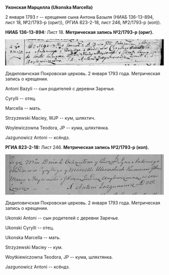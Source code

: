 **Уконская Марцелла (Ukonska Marcella)**

2 января 1793 г -- крещение сына Антона Базыля (НИАБ 136-13-894, лист
18, №2/1793-р (ориг)), (РГИА 823-2-18, лист 246, №2/1793-р (коп)).

**НИАБ 136-13-894:** Лист 18. **Метрическая запись №2/1793-р (ориг).**

![](./media/0c68282192ea094ff2b76564296370fdac5759a7.png)

Дедиловичская Покровская церковь. 2 января 1793 года. Метрическая запись
о крещении.

Antoni Bazyli -- сын родителей с деревни Заречье.

Cyrylli -- отец.

Marcella -- мать.

Strzyzewski Maciey, WJP -- кум, шляхтич.

Woylewiczowna Teodora, JP -- кума, шляхтянка.

Jazgunowicz Antoni -- ксёндз.

**РГИА 823-2-18:** Лист 246. **Метрическая запись №2/1793-р (коп).**

![](./media/3285b88076728af72beb48d9a2e6fcc734e475e2.png)

Дедиловичская Покровская церковь. 2 января 1793 года. Метрическая запись
о крещении.

Ukonski Antoni -- сын родителей с деревни Заречье.

Ukonski Cyrylli -- отец.

Ukonska Marcella -- мать.

Strzyzewski Maciey -- кум.

Woytkiewiczowna Teodora, JP -- кума, шляхтянка.

Jazgunowicz Antoni -- ксёндз.
